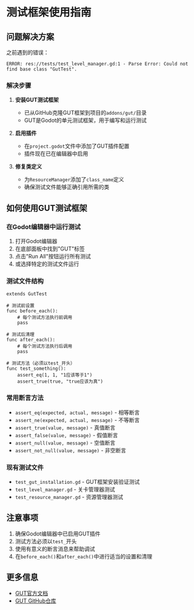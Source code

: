 # 测试框架使用指南

## 问题解决方案

之前遇到的错误：
```
ERROR: res://tests/test_level_manager.gd:1 - Parse Error: Could not find base class "GutTest".
```

### 解决步骤

1. **安装GUT测试框架**
   - 已从GitHub克隆GUT框架到项目的`addons/gut/`目录
   - GUT是Godot的单元测试框架，用于编写和运行测试

2. **启用插件**
   - 在`project.godot`文件中添加了GUT插件配置
   - 插件现在已在编辑器中启用

3. **修复类定义**
   - 为`ResourceManager`添加了`class_name`定义
   - 确保测试文件能够正确引用所需的类

## 如何使用GUT测试框架

### 在Godot编辑器中运行测试

1. 打开Godot编辑器
2. 在底部面板中找到"GUT"标签
3. 点击"Run All"按钮运行所有测试
4. 或选择特定的测试文件运行

### 测试文件结构

```gdscript
extends GutTest

# 测试前设置
func before_each():
    # 每个测试方法执行前调用
    pass

# 测试后清理
func after_each():
    # 每个测试方法执行后调用
    pass

# 测试方法（必须以test_开头）
func test_something():
    assert_eq(1, 1, "1应该等于1")
    assert_true(true, "true应该为真")
```

### 常用断言方法

- `assert_eq(expected, actual, message)` - 相等断言
- `assert_ne(expected, actual, message)` - 不等断言
- `assert_true(value, message)` - 真值断言
- `assert_false(value, message)` - 假值断言
- `assert_null(value, message)` - 空值断言
- `assert_not_null(value, message)` - 非空断言

### 现有测试文件

- `test_gut_installation.gd` - GUT框架安装验证测试
- `test_level_manager.gd` - 关卡管理器测试
- `test_resource_manager.gd` - 资源管理器测试

## 注意事项

1. 确保Godot编辑器中已启用GUT插件
2. 测试方法必须以`test_`开头
3. 使用有意义的断言消息来帮助调试
4. 在`before_each()`和`after_each()`中进行适当的设置和清理

## 更多信息

- [GUT官方文档](https://gut.readthedocs.io/en/latest/)
- [GUT GitHub仓库](https://github.com/bitwes/Gut)